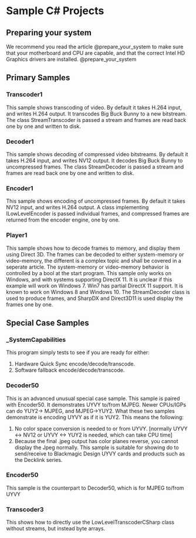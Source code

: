 # Sample C# Projects

## Preparing your system
We recommend you read the article @prepare_your_system to make sure that your motherboard and CPU are capable, and that the correct Intel HD Graphics drivers are installed. @prepare_your_system

## Primary Samples

### Transcoder1
This sample shows transcoding of video.
By default it takes H.264 input, and writes H.264 output.
It transcodes Big Buck Bunny to a new bitstream.
The class StreamTranscoder is passed a stream and frames are read back one by one and written to disk.

### Decoder1
This sample shows decoding of compressed video bitstreams.
By default it takes H.264 input, and writes NV12 output.
It decodes Big Buck Bunny to uncompressed frames.
The class StreamDecoder is passed a stream and frames are read back one by one and written to disk.

### Encoder1
This sample shows encoding of uncompressed frames.
By default it takes NV12 input, and writes H.264 output.
A class implementing ILowLevelEncoder is passed individual frames, and compressed frames are returned from the encoder engine, one by one.

### Player1
This sample shows how to decode frames to memory, and display them using Direct 3D.
The frames can be decoded to either system-memory or video-memory, the different is a complex topic and shall be covered in a seperate article.
The system-memory or video-memory behavior is controlled by a bool at the start program. This sample only works on Windows, and with systems supporting DirectX 11. It is unclear if this example will work on Windows 7. Win7 has partial DirectX 11 support. It is known to work on Windows 8 and Windows 10.
The StreamDecoder class is used to produce frames, and SharpDX and Direct3D11 is used display the frames one by one.


## Special Case Samples

### _SystemCapabilities
This program simply tests to see if you are ready for either:
1. Hardware Quick Sync encode/decode/transcode. 
2. Software fallback encode/decode/transcode. 

### Decoder50
This is an advanced unusual special case sample.
This sample is paired with Encoder50. It demonstrates UYVY to/from MJPEG.
Newer CPUs/IGPs can do YUY2-> MJPEG, and MJPEG->YUY2.
What these two samples demonstrate is encoding UYVY as if it is YUY2.
This means the following:  
1. No color space conversion is needed to or from UYVY. [normally UYVY <-> NV12 or UYVY <-> YUY2 is needed, which can take CPU time]
2. Because the final .jpeg output has color planes reverse, you cannot display the Jpeg normally.
This sample is suitable for showing do to send/receive to Blackmagic Design UYVY cards and products such as the Decklink series.

### Encoder50
This sample is the counterpart to Decoder50, which is for MJPEG to/from UYVY

### Transcoder3
This shows how to directly use the LowLevelTranscoderCSharp class without streams, but instead byte arrays.